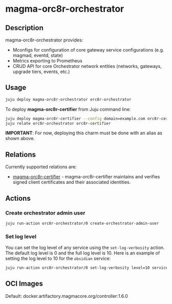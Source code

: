 # magma-orc8r-orchestrator

## Description
magma-orc8r-orchestrator provides:
- Mconfigs for configuration of core gateway service configurations (e.g. magmad, eventd, state)
- Metrics exporting to Prometheus
- CRUD API for core Orchestrator network entities (networks, gateways, upgrade tiers, events, etc.)

## Usage

```bash
juju deploy magma-orc8r-orchestrator orc8r-orchestrator
```

To deploy **magma-orc8r-certifier** from Juju command line:

```bash
juju deploy magma-orc8r-certifier --config domain=example.com orc8r-certifier
juju relate orc8r-orchestrator orc8r-certifier
```

**IMPORTANT**: For now, deploying this charm must be done with an alias as shown above.


## Relations

Currently supported relations are:

- [magma-orc8r-certifier](https://github.com/canonical/charmed-magma/tree/main/orchestrator-bundle/orc8r-certifier-operator) -
  magma-orc8r-certifier maintains and verifies signed client certificates and their associated
  identities.

## Actions

### Create orchestrator admin user

```bash
juju run-action orc8r-orchestrator/0 create-orchestrator-admin-user
```

### Set log level
You can set the log level of any service using the `set-log-verbosity` action. The default log
level is 0 and the full log level is 10. Here is an example of setting the log level to 10 for the 
`obsidian` service:

```bash
juju run-action orc8r-orchestrator/0 set-log-verbosity level=10 service=obsidian
```

## OCI Images

Default: docker.artifactory.magmacore.org/controller:1.6.0
